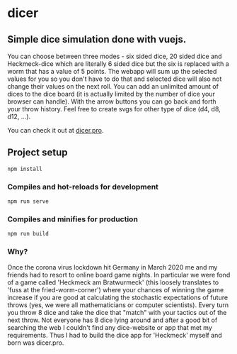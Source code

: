 # dicer

## Simple dice simulation done with vuejs. 

You can choose between three modes - six sided dice, 20 sided dice and Heckmeck-dice which are literally 6 sided dice but the six is replaced with a worm that has a value of 5 points. The webapp will sum up the selected values for you so you don't have to do that and selected dice will also not change their values on the next roll. You can add an unlimited amount of dices to the dice board (it is actually limited by the number of dice your browser can handle). With the arrow buttons you can go back and forth your throw history.
Feel free to create svgs for other type of dice (d4, d8, d12, ...).

You can check it out at [dicer.pro](http://dicer.pro).

## Project setup
```
npm install
```

### Compiles and hot-reloads for development
```
npm run serve
```

### Compiles and minifies for production
```
npm run build
```

### Why?

Once the corona virus lockdown hit Germany in March 2020 me and my friends had to resort to online board game nights. In particular we were fond of a game called 'Heckmeck am Bratwurmeck' (this loosely translates to 'fuss at the fried-worm-corner') where your chances of winning the game increase if you are good at calculating the stochastic expectations of future throws (yes, we were all mathematicians or computer scientists). Every turn you throw 8 dice and take the dice that "match" with your tactics out of the next throw. Not everyone has 8 dice lying around and after a good bit of searching the web I couldn't find any dice-website or app that met my requirements. Thus I had to build the dice app for 'Heckmeck' myself and born was dicer.pro.
